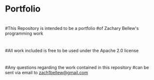 # Portfolio
#
#This Repository is intended to be a portfolio
#of Zachary Bellew's programming work
#
#All work included is free to be used under the Apache 2.0 license
#
#Any questions regarding the work contained in this repository
#can be sent via email to zach1bellew@gmail.com
